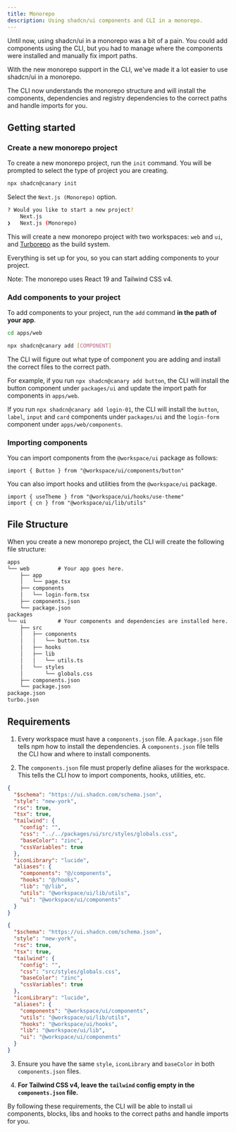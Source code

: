 ```yaml
---
title: Monorepo
description: Using shadcn/ui components and CLI in a monorepo.
---
```


Until now, using shadcn/ui in a monorepo was a bit of a pain. You could add
components using the CLI, but you had to manage where the components
were installed and manually fix import paths.

With the new monorepo support in the CLI, we've made it a lot easier to use
shadcn/ui in a monorepo.

The CLI now understands the monorepo structure and will install the components,
dependencies and registry dependencies to the correct paths and handle imports
for you.

## Getting started

<Steps>

### Create a new monorepo project

To create a new monorepo project, run the `init` command. You will be prompted
to select the type of project you are creating.

```bash
npx shadcn@canary init
```

Select the `Next.js (Monorepo)` option.

```bash
? Would you like to start a new project?
    Next.js
❯   Next.js (Monorepo)
```

This will create a new monorepo project with two workspaces: `web` and `ui`,
and [Turborepo](https://turbo.build/repo/docs) as the build system.

Everything is set up for you, so you can start adding components to your project.

Note: The monorepo uses React 19 and Tailwind CSS v4.

### Add components to your project

To add components to your project, run the `add` command **in the path of your app**.

```bash
cd apps/web
```

```bash
npx shadcn@canary add [COMPONENT]
```

The CLI will figure out what type of component you are adding and install the
correct files to the correct path.

For example, if you run `npx shadcn@canary add button`, the CLI will install the button component under `packages/ui` and update the import path for components in `apps/web`.

If you run `npx shadcn@canary add login-01`, the CLI will install the `button`, `label`, `input` and `card` components under `packages/ui` and the `login-form` component under `apps/web/components`.

### Importing components

You can import components from the `@workspace/ui` package as follows:

```tsx
import { Button } from "@workspace/ui/components/button"
```

You can also import hooks and utilities from the `@workspace/ui` package.

```tsx
import { useTheme } from "@workspace/ui/hooks/use-theme"
import { cn } from "@workspace/ui/lib/utils"
```

</Steps>

## File Structure

When you create a new monorepo project, the CLI will create the following file structure:

```txt
apps
└── web         # Your app goes here.
    ├── app
    │   └── page.tsx
    ├── components
    │   └── login-form.tsx
    ├── components.json
    └── package.json
packages
└── ui          # Your components and dependencies are installed here.
    ├── src
    │   ├── components
    │   │   └── button.tsx
    │   ├── hooks
    │   ├── lib
    │   │   └── utils.ts
    │   └── styles
    │       └── globals.css
    ├── components.json
    └── package.json
package.json
turbo.json
```

## Requirements

1. Every workspace must have a `components.json` file. A `package.json` file tells npm how to install the dependencies. A `components.json` file tells the CLI how and where to install components.

2. The `components.json` file must properly define aliases for the workspace. This tells the CLI how to import components, hooks, utilities, etc.

```json showLineNumbers title="apps/web/components.json"
{
  "$schema": "https://ui.shadcn.com/schema.json",
  "style": "new-york",
  "rsc": true,
  "tsx": true,
  "tailwind": {
    "config": "",
    "css": "../../packages/ui/src/styles/globals.css",
    "baseColor": "zinc",
    "cssVariables": true
  },
  "iconLibrary": "lucide",
  "aliases": {
    "components": "@/components",
    "hooks": "@/hooks",
    "lib": "@/lib",
    "utils": "@workspace/ui/lib/utils",
    "ui": "@workspace/ui/components"
  }
}
```

```json showLineNumbers title="packages/ui/components.json"
{
  "$schema": "https://ui.shadcn.com/schema.json",
  "style": "new-york",
  "rsc": true,
  "tsx": true,
  "tailwind": {
    "config": "",
    "css": "src/styles/globals.css",
    "baseColor": "zinc",
    "cssVariables": true
  },
  "iconLibrary": "lucide",
  "aliases": {
    "components": "@workspace/ui/components",
    "utils": "@workspace/ui/lib/utils",
    "hooks": "@workspace/ui/hooks",
    "lib": "@workspace/ui/lib",
    "ui": "@workspace/ui/components"
  }
}
```

3. Ensure you have the same `style`, `iconLibrary` and `baseColor` in both `components.json` files.

4. **For Tailwind CSS v4, leave the `tailwind` config empty in the `components.json` file.**

By following these requirements, the CLI will be able to install ui components, blocks, libs and hooks to the correct paths and handle imports for you.
